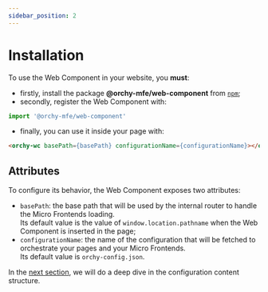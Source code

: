 ```yaml
---
sidebar_position: 2
---
```


# Installation

To use the Web Component in your website, you **must**:
- firstly, install the package **@orchy-mfe/web-component** from [`npm`](https://www.npmjs.com/);
- secondly, register the Web Component with:
```javascript
import '@orchy-mfe/web-component'
```
- finally, you can use it inside your page with:
```html
<orchy-wc basePath={basePath} configurationName={configurationName}></orchy-wc>
```

## Attributes

To configure its behavior, the Web Component exposes two attributes:
- `basePath`: the base path that will be used by the internal router to handle the Micro Frontends loading.  
  Its default value is the value of `window.location.pathname` when the Web Component is inserted in the page;
- `configurationName`: the name of the configuration that will be fetched to orchestrate your pages and your Micro Frontends.  
  Its default value is `orchy-config.json`. 
  
In the [next section](./wc-configuration/wc-configuration.md), we will do a deep dive in the configuration content structure.
